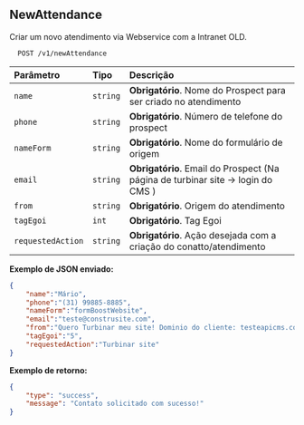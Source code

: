 
## NewAttendance

Criar um novo atendimento via Webservice com a Intranet OLD.

```http
  POST /v1/newAttendance
```

| Parâmetro   | Tipo       | Descrição                                   |
| :---------- | :--------- | :------------------------------------------ |
| `name`      | `string` | **Obrigatório**. Nome do Prospect para ser criado no atendimento |
| `phone`      | `string` | **Obrigatório**. Número de telefone do prospect |
| `nameForm`      | `string` | **Obrigatório**. Nome do formulário de origem |
| `email`      | `string` | **Obrigatório**. Email do Prospect (Na página de turbinar site -> login do CMS ) |
| `from`      | `string` | **Obrigatório**. Origem do atendimento |
| `tagEgoi`      | `int` | **Obrigatório**. Tag Egoi |
| `requestedAction`      | `string` | **Obrigatório**. Ação desejada com a criação do conatto/atendimento |



**Exemplo de JSON enviado:**

```json
{
	"name":"Mário",
 	"phone":"(31) 99885-8885",
 	"nameForm":"formBoostWebsite",
 	"email":"teste@construsite.com",
 	"from":"Quero Turbinar meu site! Dominio do cliente: testeapicms.com.br",
 	"tagEgoi":"5",
 	"requestedAction":"Turbinar site"
}

```

**Exemplo de retorno:**

```json
{
	"type": "success",
	"message": "Contato solicitado com sucesso!"
}

```
